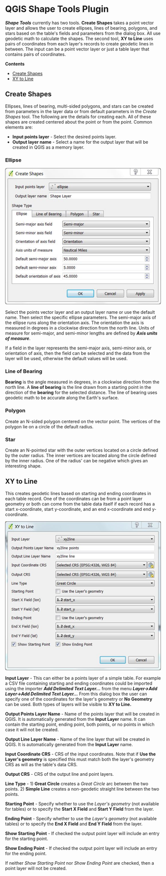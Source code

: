 # QGIS Shape Tools Plugin

***Shape Tools*** currently has two tools. **Create Shapes** takes a point vector layer and allows the user to create ellipses, lines of bearing, polygons, and stars based on the table's fields and parameters from the dialog box. All use geodetic math to calculate the shapes. The second tool, **XY to Line** uses pairs of coordinates from each layer's records to create geodetic lines in between. The input can be a point vector layer or just a table layer that contains pairs of coordinates.

**Contents**

* [Create Shapes](#create-shapes)
* [XY to Line](#xy-to-line)

## <a name="create-shapes"></a>Create Shapes

Ellipses, lines of bearing, multi-sided polygons, and stars can be created from parameters in the layer data or from default parameters in the *Create Shapes* tool. The following are the details for creating each. All of these shapes are created centered about the point or from the point. Common elements are:

* **Input points layer** - Select the desired points layer.
* **Output layer name** - Select a name for the output layer that will be created in QGIS as a memory layer.

### Ellipse

<div style="text-align:center"><img src="doc/ellipse.jpg" alt="XY to Line"></div>

Select the points vector layer and an output layer name or use the default name. Then select the specific ellipse parameters. The semi-major axis of the ellipse runs along the orientation axis. The orientation the axis is measured in degrees in a clockwise direction from the north line. Units of measure for semi-major, and semi-minor lengths are defined by ***Axis units of measure***.

If a field in the layer represents the semi-major axis, semi-minor axis, or orientation of axis, then the field can be selected and the data from the layer will be used, otherwise the default values will be used.

### Line of Bearing

**Bearing** is the angle measured in degrees, in a clockwise direction from the north line. A **line of bearing** is the line drawn from a starting point in the direction of the **bearing** for the selected distance. The line of bearing uses geodetic math to be accurate along the Earth's surface. 

### Polygon

Create an N-sided polygon centered on the vector point. The vertices of the polygon lie on a circle of the default radius.

### Star

Create an N-pointed star with the outer vertices located on a circle defined by the outer radius. The inner vertices are located along the circle defined by the inner radius. One of the radius' can be negative which gives an interesting shape.

## <a name="xy-to-line"></a>XY to Line
This creates geodetic lines based on starting and ending coordinates in each table record. One of the coordinates can be from a point layer geometry or both can come from the table data itself if each record has a start x-coordinate, start y-coordinate, and an end x-coordinate and end y-coordinate.

<div style="text-align:center"><img src="doc/xytoline.jpg" alt="XY to Line"></div>

**Input Layer** - This can either be a points layer of a simple table. For example a CSV file containing starting and ending coordinates could be imported using the importer ***Add Delimited Text Layer...*** from the menu ***Layer->Add Layer->Add Delimited Text Layer...*** From this dialog box the user can specify one of the coordinates for the layer's geometry or **No Geometry** can be used. Both types of layers will be visible to **XY to Line.**

**Output Points Layer Name** - Name of the points layer that will be created in QGIS. It is automatically generated from the **Input Layer** name. It can contain the starting point, ending point, both points, or no points in which case it will not be created. 

**Output Line Layer Name** - Name of the line layer that will be created in QGIS. It is automatically generated from the **Input Layer** name.

**Input Coordinate CRS** - CRS of the input coordinates. Note that if **Use the Layer's geometry** is specified this must match both the layer's geometry CRS as will as the table's data CRS.

**Output CRS** - CRS of the output line and point layers.

**Line Type** - 1) **Great Circle** creates a *Great Circle* arc between the two points. 2) **Simple Line** creates a non-geodetic straight line between the two points. 

**Starting Point** - Specify whether to use the *Layer's geometry* (not available for tables) or to specify the **Start X Field** and **Start Y Field** from the layer.

**Ending Point** - Specify whether to use the *Layer's geometry* (not available tables) or to specify the **End X Field** and **End Y Field** from the layer.

**Show Starting Point** - If checked the output point layer will include an entry for the starting point.

**Show Ending Point** - If checked the output point layer will include an entry for the ending point.

If neither *Show Starting Point* nor *Show Ending Point* are checked, then a point layer will not be created.



